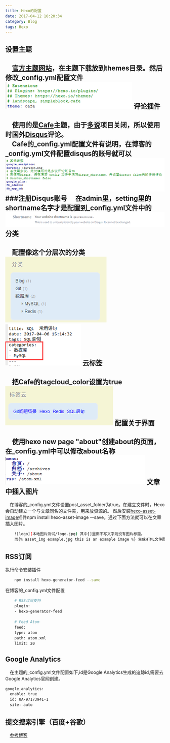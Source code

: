 ```yaml
---
title: Hexo的配置
date: 2017-04-12 10:20:34
category: Blog
tags: Hexo
---
```

设置主题
---
　[官方主题网站](https://hexo.io/themes/)，在主题下载放到themes目录。然后修改_config.yml配置文件
　![](Hexo的配置/1.jpg)
评论插件
---
　使用的是[Cafe](https://github.com/giscafer/hexo-theme-cafe)主题，由于[多说](http://dev.duoshuo.com/threads/58d1169ae293b89a20c57241)项目关闭，所以使用时国外[Disqus](https://disqus.com/)评论。<br/>
　Cafe的_config.yml配置文件有说明，在博客的_config.yml文件配置disqus的账号就可以
　![](Hexo的配置/2.jpg)
###注册Disqus账号
　在admin里，setting里的shortname名字才是配置到_config.yml文件中的
　![](Hexo的配置/3.jpg)
分类
---
　配置像这个分层次的分类
　![](Hexo的配置/4.jpg)
　![](Hexo的配置/5.jpg)
云标签
---
　把Cafe的tagcloud_color设置为true
　![](Hexo的配置/6.jpg)
配置关于界面
---
　使用hexo new page "about"创建about的页面，在_config.yml中可以修改about名称
　![](Hexo的配置/7.jpg)
文章中插入图片
---
　在博客的_config.yml文件设置post_asset_folder为true。在建立文件时，Hexo会自动建立一个与文章同名的文件夹，用来放资源的。
然后安装[hexo-asset-image](https://github.com/CodeFalling/hexo-asset-image)插件npm install hexo-asset-image --save。通过下面方法就可以在文章插入图片。
``` bash
	![logo](本地图片测试/logo.jpg) 其中[]里面不写文字则没有图片标题。
	而{% asset_img example.jpg this is an example image %} 生成HTML文件图片路径错误
```
RSS订阅
---
执行命令安装插件
``` bash
	npm install hexo-generator-feed --save
```
在博客的_config.yml文件配置
``` bash
	# RSS订阅支持
	plugin:
	- hexo-generator-feed
	
	# Feed Atom
	feed:
	type: atom
	path: atom.xml
	limit: 20
```
Google Analytics
---
　在主题的_config.yml文件配置如下,id是Google Analytics生成的追踪id,需要去Google Analytics官网创建。
``` bash
google_analytics:
  enable: true
  id: UA-97173941-1
  site: auto
```
提交搜索引擎（百度+谷歌）
---
　[参考博客](http://www.jianshu.com/p/619dab2d3c08)